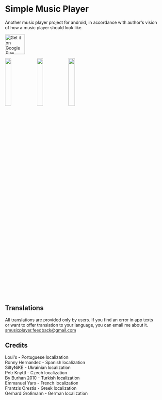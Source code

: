 # Simple Music Player

Another music player project for android, in accordance with author's vision of how a music player should look like.

<a href='https://play.google.com/store/apps/details?id=com.github.anrimian.musicplayer&pcampaignid=pcampaignidMKT-Other-global-all-co-prtnr-py-PartBadge-Mar2515-1'><img alt='Get it on Google Play' src='https://play.google.com/intl/en_us/badges/static/images/badges/en_badge_web_generic.png' height=65px/></a>

<img src="https://user-images.githubusercontent.com/8379914/197509105-11eaddc3-c855-4c36-9aa2-f4f9f19f907e.png" width="20%"> <img src="https://user-images.githubusercontent.com/8379914/197509266-8b416532-307a-4f25-9aeb-5d22815e291a.png" width="20%"> <img src="https://user-images.githubusercontent.com/8379914/197509271-89fd426f-5ecd-44a2-a752-c0735802a8c5.png" width="20%">

## Translations
All translations are provided only by users. If you find an error in app texts or want to offer translation to your language, you can email me about it.\
smusicplayer.feedback@gmail.com

## Credits
Loui's - Portuguese localization\
Ronny Hernandez - Spanish localization\
SiltyNiKE - Ukrainian localization\
Petr Knyttl - Czech localization\
By Burhan 2010 - Turkish localization\
Emmanuel Yaro - French localization\
Frantzis Orestis - Greek localization\
Gerhard Großmann - German localization

